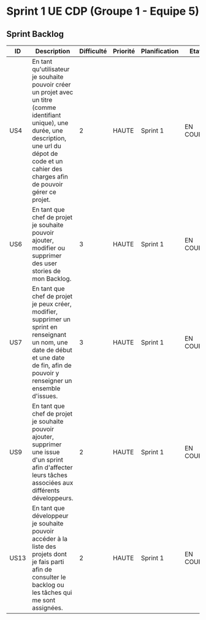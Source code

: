 # Sprint 1 UE CDP (Groupe 1 - Equipe 5)

## Sprint Backlog

| ID  	|   Description	                                                                                                                                                        |   Difficulté	|   Priorité	|  Planification |  Etat 	|
|-------|-----------------------------------------------------------------------------------------------------------------------------------------------------------------------|---------------|---------------|----------------|----------|
|   US4	|  En tant qu'utilisateur je souhaite pouvoir créer un projet avec un titre (comme identifiant unique), une durée, une description, une url du dépot de code et un cahier des charges afin de  pouvoir gérer ce projet. 	             |       2    	|   HAUTE	   	|   Sprint	1        |	EN COURS	|
|   US6	|  En tant que chef de projet je souhaite pouvoir ajouter, modifier ou supprimer des user stories de mon Backlog. 	                                                                                    |       3    	|   HAUTE	   	|     Sprint   1        |	EN COURS	|
|   US7  |  En tant que chef de projet je peux créer, modifier, supprimer un sprint en renseignant un nom, une date de début et une date de fin, afin de pouvoir y renseigner un ensemble d'issues.                                                            	|   	3       |   HAUTE	   	|   Sprint	1         |	EN COURS	|
|   US9	|  En tant que chef de projet je souhaite pouvoir ajouter, supprimer une issue d'un sprint afin d'affecter leurs tâches associées aux différents développeurs.                   |       2      |   HAUTE	   	  |   Sprint	  1         |	EN COURS	|
|   US13	|  En tant que développeur je souhaite pouvoir accéder à la liste des projets dont je fais parti afin de consulter le backlog ou les tâches qui me sont assignées.  								    |     2      	|   HAUTE	   	|   Sprint	  1       |	EN COURS	|
